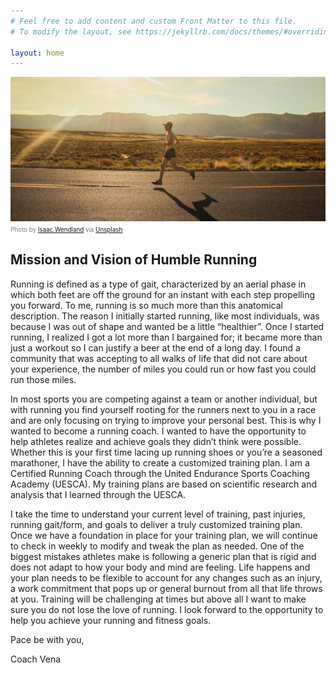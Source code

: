 ```yaml
---
# Feel free to add content and custom Front Matter to this file.
# To modify the layout, see https://jekyllrb.com/docs/themes/#overriding-theme-defaults

layout: home
---
```


![Running in AZ](./images/isaac-wendland-running-in-az-medium.jpg)
<span style="color:grey; font-size:0.7em">Photo by [Isaac Wendland](https://unsplash.com/@isaacwendland) via [Unsplash](https://unsplash.com)</span>

## Mission and Vision of Humble Running

Running is defined as a type of gait, characterized by an aerial phase in which both feet are off the ground for an instant with each step propelling you forward. 
To me, running is so much more than this anatomical description. The reason I initially started running, like most individuals, was because I was out of shape 
and wanted be a little “healthier”. Once I started running, I realized I got a lot more than I bargained for; it became more than just a workout so I can justify
a beer at the end of a long day. I found a community that was accepting to all walks of life that did not care about your experience, the number of miles you 
could run or how fast you could run those miles. 

In most sports you are competing against a team or another individual, but with running you find yourself rooting for the runners next to you in a race and are
only focusing on trying to improve your personal best. This is why I wanted to become a running coach. I wanted to have the opportunity to help athletes realize
and achieve goals they didn’t think were possible. Whether this is your first time lacing up running shoes or you’re a seasoned marathoner, I have the ability 
to create a customized training plan. I am a Certified Running Coach through the United Endurance Sports Coaching Academy (UESCA). My training plans are based
on scientific research and analysis that I learned through the UESCA. 

I take the time to understand your current level of training, past injuries, running gait/form, and goals to deliver a truly customized training plan. Once we
have a foundation in place for your training plan, we will continue to check in weekly to modify and tweak the plan as needed. One of the biggest mistakes athletes
make is following a generic plan that is rigid and does not adapt to how your body and mind are feeling. Life happens and your plan needs to be flexible to account
for any changes such as an injury, a work commitment that pops up or general burnout from all that life throws at you. Training will be challenging at times but
above all I want to make sure you do not lose the love of running. I look forward to the opportunity to help you achieve your running and fitness goals.

Pace be with you,

Coach Vena 

